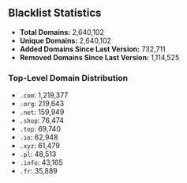 ## Blacklist Statistics

- **Total Domains:** 2,640,102
- **Unique Domains:** 2,640,102
- **Added Domains Since Last Version:** 732,711
- **Removed Domains Since Last Version:** 1,114,525

### Top-Level Domain Distribution

-  `.com`: 1,219,377
-  `.org`: 219,643
-  `.net`: 159,949
-  `.shop`: 76,474
-  `.top`: 69,740
-  `.io`: 62,948
-  `.xyz`: 61,479
-  `.pl`: 48,513
-  `.info`: 43,165
-  `.fr`: 35,889
